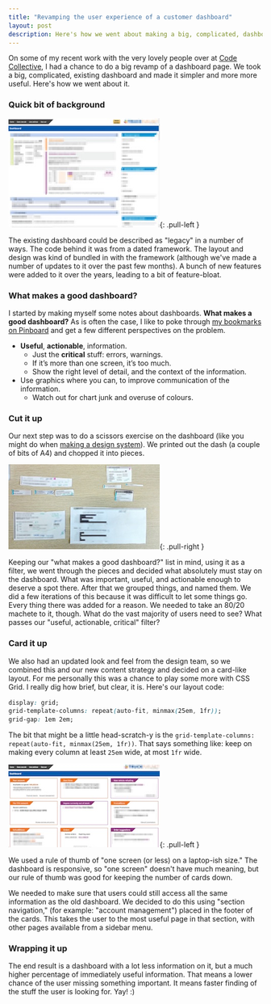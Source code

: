 ```yaml
---
title: "Revamping the user experience of a customer dashboard"
layout: post
description: Here's how we went about making a big, complicated, dashboard simpler and more more useful.
---
```


On some of my recent work with the very lovely people over at [Code Collective](https://codecollective.com/), I had a chance to do a big revamp of a dashboard page. We took a big, complicated, existing dashboard and made it simpler and more more useful. Here's how we went about it.

### Quick bit of background

[![The original dashboard: big and complicated](/img/2018/10/thumbs/dashboard_before_redacted.jpg)](/img/2018/10/dashboard_before_redacted.jpg){: .pull-left }

The existing dashboard could be described as "legacy" in a number of ways. The code behind it was from a dated framework. The layout and design was kind of bundled in with the framework (although we've made a number of updates to it over the past few months). A bunch of new features were added to it over the years, leading to a bit of feature-bloat.


### What makes a good dashboard?

I started by making myself some notes about dashboards. **What makes a good dashboard?** As is often the case, I like to poke through [my bookmarks on Pinboard](https://pinboard.in/search/u:maxbarners?query=dashboard) and get a few different perspectives on the problem.

- **Useful**, **actionable**, information.
    - Just the **critical** stuff: errors, warnings.
    - If it’s more than one screen, it’s too much.
    - Show the right level of detail, and the context of the information.
- Use graphics where you can, to improve communication of the information.
    - Watch out for chart junk and overuse of colours.

### Cut it up

Our next step was to do a scissors exercise on the dashboard (like you might do when [making a design system](https://naga.co.za/2018/05/16/design-systems/)). We printed out the dash (a couple of bits of A4) and chopped it into pieces.

[![The dashboard printed out, chopped out, and grouped](/img/2018/10/thumbs/chopped_up_redacted.jpg)](/img/2018/10/chopped_up_redacted.jpg){: .pull-right }

Keeping our "what makes a good dashboard?" list in mind, using it as a filter, we went through the pieces and decided what absolutely must stay on the dashboard. What was important, useful, and actionable enough to deserve a spot there. After that we grouped things, and named them. We did a few iterations of this because it was difficult to let some things go. Every thing there was added for a reason. We needed to take an 80/20 machete to it, though. What do the vast majority of users need to see? What passes our "useful, actionable, critical" filter?

### Card it up

We also had an updated look and feel from the design team, so we combined this and our new content strategy and decided on a card-like layout. For me personally this was a chance to play some more with CSS Grid. I really dig how brief, but clear, it is. Here's our layout code:

```css
display: grid;
grid-template-columns: repeat(auto-fit, minmax(25em, 1fr));
grid-gap: 1em 2em;
```

The bit that might be a little head-scratch-y is the `grid-template-columns: repeat(auto-fit, minmax(25em, 1fr))`. That says something like: keep on making every column at least `25em` wide, at most `1fr` wide.

[![The new dashboard: simpler and more useful](/img/2018/10/thumbs/dashboard_redacted.jpg)](/img/2018/10/dashboard_redacted.jpg){: .pull-left }

We used a rule of thumb of "one screen (or less) on a laptop-ish size." The dashboard is responsive, so "one screen" doesn't have much meaning, but our rule of thumb was good for keeping the number of cards down.

We needed to make sure that users could still access all the same information as the old dashboard. We decided to do this using "section navigation," (for example: "account management") placed in the footer of the cards. This takes the user to the most useful page in that section, with other pages available from a sidebar menu.

### Wrapping it up

The end result is a dashboard with a lot less information on it, but a much higher percentage of immediately useful information. That means a lower chance of the user missing something important. It means faster finding of the stuff the user is looking for. Yay! :)